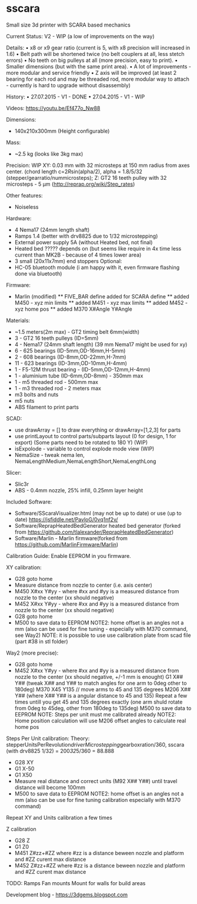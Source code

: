 # sscara
Small size 3d printer with SCARA based mechanics

Current Status: V2 - WIP (a low of improvements on the way)

Details:
• x8 or x9 gear ratio (current is 5, with x8 precision will increased in 1.6)
• Belt path will be shortened twice (no belt couplers at all, less stetch errors)
• No teeth on big pulleys at all (more precision, easy to print).
• Smaller dimensions (but with the same print area).
• A lot of improvements - more modular and service friendly
• Z axis will be improved (at least 2 bearing for each rod and may be threaded rod, more modular way to attach - currently is hard to upgrade without disassembly)

History:
• 27.07.2015 - V1 - DONE
• 27.04.2015 - V1 - WIP

Videos:
https://youtu.be/Ef477o_Nw88
 
Dimensions: 
* 140x210x300mm (Height configurable)

Mass:
* ~2.5 kg (looks like 3kg max)

Precision:
WIP
XY: 0.03 mm with 32 microsteps at 150 mm radius from axes center. (chord length c=2*R*sin(alpha/2), alpha = 1.8/5/32 (stepper/gearratio/nummicrosteps);
Z: GT2 16 teeth pulley with 32 microsteps - 5 μm (http://reprap.org/wiki/Step_rates)
 
Other features:
* Noiseless

Hardware: 
* 4 Nema17 (24mm length shaft)
* Ramps 1.4 (better with drv8825 due to 1/32 microstepping)
* External power supply 5A (without Heated bed, not final)
* Heated bed ????? depends on (but seems like require in 4x time less current than MK2B - because of 4 times lower area)
* 3 small (20x11x7mm) end stoppers
Optional:
* HC-05 bluetooth module (i am happy with it, even firmware flashing done via bluetooth)

Firmware:
* Marlin (modified)
** FIVE_BAR define added for SCARA define
** added M450 - xyz min limits
** added M451 - xyz max limits
** added M452 - xyz home pos
** added M370 X#Angle Y#Angle

Materials:
* ~1.5 meters(2m max) - GT2 timing belt 6mm(width)
* 3 - GT2 16 teeth pulleys (ID=5mm)
* 4 - Nema17 (24mm shaft length) (39 mm Nema17 might be used for xy)
* 6 - 625 bearings (ID-5mm,OD-16mm,H-5mm)
* 2 - 608 bearings (ID-8mm,OD-22mm,H-7mm)
* 11 - 623 bearings (ID-3mm,OD-10mm,H-4mm)
* 1 - F5-12M thrust bearing - (ID-5mm,OD-12mm,H-4mm)
* 1 - aluminium tube (ID-6mm,OD-8mm) - 350mm max
* 1 - m5 threaded rod - 500mm max
* 1 - m3 threaded rod - 2 meters max
* m3 bolts and nuts
* m5 nuts
* ABS filament to print parts


SCAD:
* use drawArray = [] to draw everything or drawArray=[1,2,3] for parts
* use printLayout to control parts/subparts layout (0 for design, 1 for export) (Some parts need to be rotated to 180 Y) (WIP)
* isExpolode - variable to control explode mode view (WIP)
* NemaSize - tweak nema len, NemaLengthMedium,NemaLengthShort,NemaLengthLong

Slicer:
* Slic3r
* ABS - 0.4mm nozzle, 25% infill, 0.25mm layer height

Included Software:
* Software/SScaraVisualizer.html (may not be up to date) or use (up to date) https://jsfiddle.net/PavloG/0vq1nf2v/
* Software/ReprapHeatedBedGenerator heated bed generator (forked from https://github.com/tlalexander/ReprapHeatedBedGenerator)
* Software/Marlin - Marlin firmware(forked from https://github.com/MarlinFirmware/Marlin)

Calibration Guide:
Enable EEPROM in you firmware.

XY calibration:

* G28 goto home
* Measure distance from nozzle to center (i.e. axis center)
* M450 X#xx Y#yy - where #xx and #yy is a measured distance from nozzle to the center (xx should negative)
* M452 X#xx Y#yy - where #xx and #yy is a measured distance from nozzle to the center (xx should negative)
* G28 goto home
* M500 to save data to EEPROM
NOTE2: home offset is an angles not a mm (also can be used for fine tuning - especially with M370 command, see Way2)
NOTE: it is possible to use use calibration plate from scad file (part #38 in stl folder)

Way2 (more precise):

* G28 goto home
* M452 X#xx Y#yy - where #xx and #yy is a measured distance from nozzle to the center (xx should negative, +/-1 mm is enought)
G1 X## Y## (tweak X## and Y## to match angles for one arm to 0deg other to 180deg)
M370 X45 Y135 // move arms to 45 and 135 degrees
M206 X## Y## (where X## Y## is a angular distance to 45 and 135)
Repeat a few times untill you get 45 and 135 degrees exactly (one arm shuld rotate from 0deg to 45deg, other from 180deg to 135deg)
M500 to save data to EEPROM
NOTE: Steps per unit must me calibrated already
NOTE2: Home position calculation will use M206 offset angles to calculate real home pos


Steps Per Unit calibration:
Theory: stepperUnitsPerRevolution*driverMicrostepping*gearboxration/360, sscara (with drv8825 1/32) = 200*32*5/360 = 88.888
* G28 XY
* G1 X-50
* G1 X50
* Measure real distance and correct units (M92 X## Y##) until travel distance will become 100mm
* M500 to save data to EEPROM
NOTE2: home offset is an angles not a mm (also can be use for fine tuning calibration especially with M370 command)

Repeat XY and Units calibration a few times

Z calibration
* G28 Z
* G1 Z0
* M451 Z#zz+#ZZ where #zz is a distance beween nozzle and platform and #ZZ curent max distance
* M452 Z#zz+#ZZ where #zz is a distance beween nozzle and platform and #ZZ curent max distance


TODO:
Ramps Fan mounts
Mount for walls for build areas
 

Development blog - https://3dgems.blogspot.com